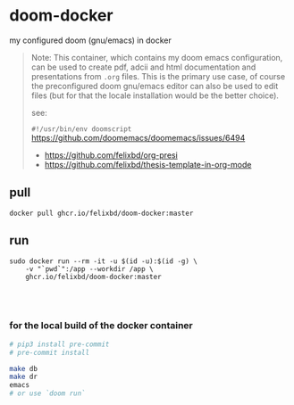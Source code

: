 # doom-docker

my configured doom (gnu/emacs) in docker

> Note:
> This container, which contains my doom emacs configuration, can be used to create pdf,
> adcii and html documentation and presentations from `.org` files. This is the primary
> use case, of course the preconfigured doom gnu/emacs editor can also be used to edit
> files (but for that the locale installation would be the better choice).
>
> see: 
>
> `#!/usr/bin/env doomscript` https://github.com/doomemacs/doomemacs/issues/6494
>
> - https://github.com/felixbd/org-presi
> - https://github.com/felixbd/thesis-template-in-org-mode

## pull

```sh=
docker pull ghcr.io/felixbd/doom-docker:master
```

## run

```sh=
sudo docker run --rm -it -u $(id -u):$(id -g) \
    -v "`pwd`":/app --workdir /app \
    ghcr.io/felixbd/doom-docker:master
```

</br>
</br>

### for the local build of the docker container

```sh
# pip3 install pre-commit
# pre-commit install

make db
make dr
emacs
# or use `doom run`
```
